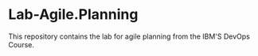# Lab-Agile.Planning
This repository contains the lab for agile planning from the IBM'S DevOps Course.
